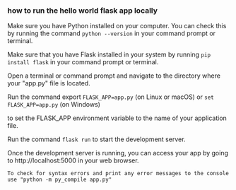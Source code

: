 ### how to run the hello world flask app locally

Make sure you have Python installed on your computer. You can check this by running the command ```python --version``` in your command prompt or terminal.

Make sure that you have Flask installed in your system by running ```pip install flask``` in your command prompt or terminal.

Open a terminal or command prompt and navigate to the directory where your "app.py" file is located.

Run the command export 
```FLASK_APP=app.py``` (on Linux or macOS) or ```set FLASK_APP=app.py``` (on Windows) 

to set the FLASK_APP environment variable to the name of your application file.

Run the command ```flask run``` to start the development server.

Once the development server is running, you can access your app by going to http://localhost:5000 in your web browser.

```
To check for syntax errors and print any error messages to the console use "python -m py_compile app.py"
```
